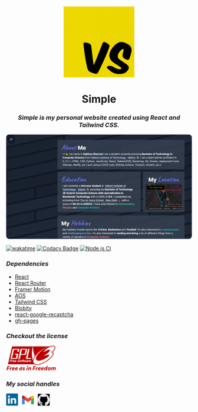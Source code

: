 <p align="center">
    <a href="https://ghostvaibhav.me"><img src="./public/icons/icon-192x192.png" /></a>
    <b><h1 align="center">Simple</h1></b>
    <i><h3 align="center">Simple is my personal website created using React and Tailwind CSS.</h3></i>
    <img src="./src/images/portfolio.png" style="border-radius: 8px;" />
</p>


[![wakatime](https://wakatime.com/badge/user/611e9ce2-c2cb-4772-95cf-098eb0afe5f2/project/33eee947-84b5-404f-9869-5cbe8286fa00.svg)](https://wakatime.com/badge/user/611e9ce2-c2cb-4772-95cf-098eb0afe5f2/project/33eee947-84b5-404f-9869-5cbe8286fa00)
[![Codacy Badge](https://app.codacy.com/project/badge/Grade/b722db5b1a6842c5a179f22b85f3dd1d)](https://www.codacy.com/gh/GhostVaibhav/Simple/dashboard?utm_source=github.com&amp;utm_medium=referral&amp;utm_content=GhostVaibhav/Simple&amp;utm_campaign=Badge_Grade)
[![Node.js CI](https://github.com/GhostVaibhav/Simple/actions/workflows/node.js.yml/badge.svg?branch=master)](https://github.com/GhostVaibhav/Simple/actions/workflows/node.js.yml)


### _Dependencies_


- [React](https://github.com/facebook/react)
- [React Router](https://github.com/remix-run/react-router)
- [Framer Motion](https://github.com/framer/motion)
- [AOS](https://github.com/michalsnik/aos)
- [Tailwind CSS](https://github.com/tailwindlabs/tailwindcss)
- [Blobity](https://github.com/gmrchk/blobity)
- [react-google-recaptcha](https://github.com/dozoisch/react-google-recaptcha)
- [gh-pages](https://github.com/tschaub/gh-pages)


### _Checkout the license_


[![License](src/images/gplv3.png)](LICENSE)


### _My social handles_


<a href="https://www.linkedin.com/in/ghost-vaibhav/"><img src="src/images/linkedin.svg" width="32" /></a>&ensp;
<a href="mailto:sharmavaibhav110028@gmail.com"><img src="src/images/gmail.svg" width="32" /></a>&ensp;
<a href="https://github.com/GhostVaibhav"><img src="src/images/github.svg" width="32" style="filter: invert(1)" /></a>
